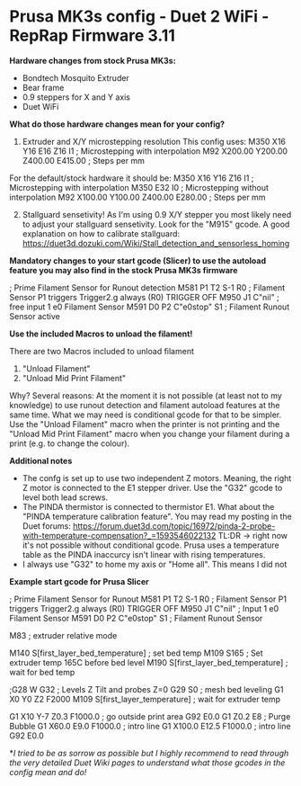 # Prusa MK3s config - Duet 2 WiFi - RepRap Firmware 3.11


**Hardware changes from stock Prusa MK3s:**

- Bondtech Mosquito Extruder
- Bear frame
- 0.9 steppers for X and Y axis
- Duet WiFi 


**What do those hardware changes mean for your config?**

1) Extruder and X/Y microstepping resolution
This config uses: 
M350 X16 Y16 E16 Z16 I1                 ; Microstepping with interpolation
M92 X200.00 Y200.00 Z400.00 E415.00     ; Steps per mm

For the default/stock hardware it should be:
M350 X16 Y16 Z16 I1                 ; Microstepping with interpolation
M350 E32 I0                         ; Microstepping without interpolation
M92 X100.00 Y100.00 Z400.00 E280.00     ; Steps per mm

2) Stallguard sensetivity! As I'm using 0.9 X/Y stepper you most likely need to adjust your stallguard sensetivity. Look for the "M915" gcode. A good explanation on how to calibrate stallguard: https://duet3d.dozuki.com/Wiki/Stall_detection_and_sensorless_homing


**Mandatory changes to your start gcode (Slicer) to use the autoload feature you may also find in the stock Prusa MK3s firmware**

; Prime Filament Sensor for Runout detection
M581 P1 T2 S-1 R0 ; Filament Sensor P1 triggers Trigger2.g always (R0)  TRIGGER OFF
M950 J1 C"nil" ; free input 1 e0 Filament Sensor 
M591 D0 P2 C"e0stop" S1 ; Filament Runout Sensor active


**Use the included Macros to unload the filament!**

There are two Macros included to unload filament
1) "Unload Filament"
2) "Unload Mid Print Filament" 

Why?
Several reasons:
At the moment it is not possible (at least not to my knowledge) to use runout detection and filament autoload features at the same time. What we may need is conditional gcode for that to be simpler. 
Use the "Unload Filament" macro when the printer is not printing and the "Unload Mid Print Filament" macro when you change your filament during a print (e.g. to change the colour).


**Additional notes**

- The confg is set up to use two independent Z motors. Meaning, the right Z motor is connected to the E1 stepper driver. Use the "G32" gcode to level both lead screws. 
- The PINDA thermistor is connected to thermistor E1. What about the "PINDA temperature calibration feature". You may read my posting in the Duet forums: https://forum.duet3d.com/topic/16972/pinda-2-probe-with-temperature-compensation?_=1593546022132   TL:DR -> right now it's not possible without conditional gcode. Prusa uses a temperature table as the PINDA inaccurcy isn't linear with rising temperatures. 
- I always use "G32" to home my axis or "Home all". This means I did not 


**Example start gcode for Prusa Slicer**

; Prime Filament Sensor for Runout
M581 P1 T2 S-1 R0 ; Filament Sensor P1 triggers Trigger2.g always (R0)  TRIGGER OFF
M950 J1 C"nil" ; Input 1 e0 Filament Sensor 
M591 D0 P2 C"e0stop" S1 ; Filament Runout Sensor

M83  ; extruder relative mode

M140 S[first_layer_bed_temperature] ; set bed temp
M109 S165 ; Set extruder temp 165C before bed level
M190 S[first_layer_bed_temperature] ; wait for bed temp

;G28 W
G32 ; Levels Z Tilt and probes Z=0
G29 S0 ; mesh bed leveling
G1 X0 Y0 Z2 F2000
M109 S[first_layer_temperature] ; wait for extruder temp

G1 X10 Y-7 Z0.3 F1000.0 ; go outside print area
G92 E0.0
G1 Z0.2 E8 ; Purge Bubble
G1 X60.0 E9.0  F1000.0 ; intro line
G1 X100.0 E12.5  F1000.0 ; intro line
G92 E0.0


**I tried to be as sorrow as possible but I highly recommend to read through the very detailed Duet Wiki pages to understand what those gcodes in the config mean and do!*

